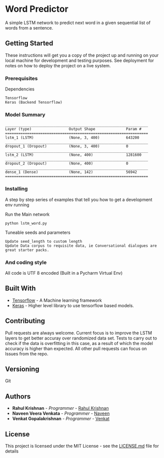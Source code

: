 # Word Predictor

A simple LSTM network to predict next word in a given sequential list of words from a sentence.

## Getting Started

These instructions will get you a copy of the project up and running on your local machine for development and testing purposes. See deployment for notes on how to deploy the project on a live system.

### Prerequisites

Dependencies

```
Tensorflow
Keras (Backend Tensorflow)
```
### Model Summary
```
_________________________________________________________________
Layer (type)                 Output Shape              Param #   
=================================================================
lstm_1 (LSTM)                (None, 3, 400)            643200    
_________________________________________________________________
dropout_1 (Dropout)          (None, 3, 400)            0         
_________________________________________________________________
lstm_2 (LSTM)                (None, 400)               1281600   
_________________________________________________________________
dropout_2 (Dropout)          (None, 400)               0         
_________________________________________________________________
dense_1 (Dense)              (None, 142)               56942     
=================================================================
```

### Installing

A step by step series of examples that tell you how to get a development env running

Run the Main network

```
python lstm_word.py
```

Tuneable seeds and parameters

```
Update seed_length to custom length
Update Data corpus to requisite data, ie Conversational dialogues are great starter packs.
```


### And coding style 

All code is UTF 8 encoded 
(Built in a Pycharm Virtual Env)


## Built With

* [Tensorflow](https://www.tensorflow.org/) - A Machine learning framework
* [Keras](https://keras.io/) - Higher level library to use tensorflow based models.


## Contributing
Pull requests are always welcome. Current focus is to improve the LSTM layers to get better accuray over randomized data set. Tests to carry out to check if the data is overfitting in this case, as a result of which the model accuracy is higher than expected. All other pull requests can focus on Issues from the repo. 

## Versioning
Git

## Authors

* **Rahul Krishnan** - *Programmer* - [Rahul Krishnan](https://github.com/rahulkrishnan98)
* **Naveen Veera Venkata** - *Programmer* - [Naveen](https://github.com/naveentata)
* **Venkat Gopalakrishnan** - *Programmer* - [Venkat](https://github.com/gvenkat07)

## License

This project is licensed under the MIT License - see the [LICENSE.md](LICENSE.md) file for details



